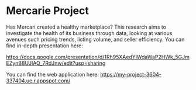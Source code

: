 # Mercarie Project


Has Mercari created a healthy marketplace? This research aims to investigate the health of its business through data, looking at various avenues such pricing trends, listing volume, and seller efficiency. You can find in-depth presentation here:

https://docs.google.com/presentation/d/1Rh95XAedYlWdaWaP2HWk_5GJmEZynB8UJIAQ_7RdJnw/edit?usp=sharing


You can find the web application here: https://my-project-3604-337404.ue.r.appspot.com/
